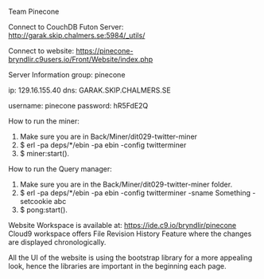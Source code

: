 Team Pinecone

Connect to CouchDB Futon Server:
http://garak.skip.chalmers.se:5984/_utils/

Connect to website:
https://pinecone-bryndlir.c9users.io/Front/Website/index.php

Server Information
group: pinecone

ip:  129.16.155.40 
dns: GARAK.SKIP.CHALMERS.SE

username: pinecone
password: hR5FdE2Q

How to run the miner:
1. Make sure you are in Back/Miner/dit029-twitter-miner
1. $ erl -pa deps/*/ebin -pa ebin -config twitterminer
2. $ miner:start().

How to run the Query manager:
1. Make sure you are in the Back/Miner/dit029-twitter-miner folder.
2. $ erl -pa deps/*/ebin -pa ebin -config twitterminer -sname Something -setcookie abc
3. $ pong:start().

Website Workspace is available at: https://ide.c9.io/bryndlir/pinecone
Cloud9 workspace offers File Revision History Feature where the changes are displayed chronologically.

All the UI of the website is using the bootstrap library for a more appealing look, 
hence the libraries are important in the beginning each page. 